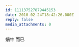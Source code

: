 ```yaml
---
id: 111137527879445153
date: 2010-02-24T18:42:26.000Z
reply: false
media_attachments: 0
---
```


蜗牛 而已

